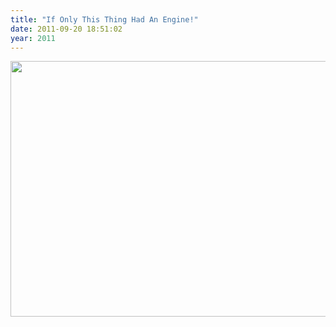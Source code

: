 ```yaml
---
title: "If Only This Thing Had An Engine!"
date: 2011-09-20 18:51:02
year: 2011
---
```

<img title="maddie-windfest-2011" src="{{'/files/2011/09/maddie-windfest-2011.jpg' | relative_url}}" alt="" width="613" height="409" />
